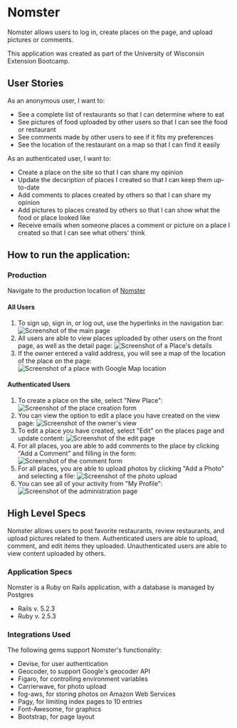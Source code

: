 # Nomster

Nomster allows users to log in, create places on the page, and upload pictures or comments.

This application was created as part of the University of Wisconsin Extension Bootcamp.

## User Stories

As an anonymous user, I want to:
  * See a complete list of restaurants so that I can determine where to eat
  * See pictures of food uploaded by other users so that I can see the food or restaurant
  * See comments made by other users to see if it fits my preferences
  * See the location of the restaurant on a map so that I can find it easily

As an authenticated user, I want to:
  * Create a place on the site so that I can share my opinion
  * Update the decsription of places I created so that I can keep them up-to-date
  * Add comments to places created by others so that I can share my opinion
  * Add pictures to places created by others so that I can show what the food or place looked like
  * Receive emails when someone places a comment or picture on a place I created so that I can see what others' think 

## How to run the application:

### Production
Navigate to the production location of [Nomster](https://radiant-savannah-23956-ed8410181269.herokuapp.com/)

#### All Users
1. To sign up, sign in, or log out, use the hyperlinks in the navigation bar:
  ![Screenshot of the main page](/app/assets/images/index.png)
2. All users are able to view places uploaded by other users on the front page, as well as the detail page:
  ![Screenshot of a Place's details](/app/assets/images/view-place.png)
3. If the owner entered a valid address, you will see a map of the location of the place on the page:
  ![Screenshot of a place with Google Map location](/app/assets/images/view-map.png)

#### Authenticated Users
1. To create a place on the site, select "New Place":
  ![Screenshot of the place creation form](/app/assets/images/create-place.png)
2. You can view the option to edit a place you have created on the view page:
  ![Screenshot of the owner's view](/app/assets/images/owner-view.png)
3. To edit a place you have created, select "Edit" on the places page and update content:
  ![Screenshot of the edit page](app/assets/images/edit-place.png)
4. For all places, you are able to add comments to the place by clicking "Add a Comment" and filling in the form:
  ![Screenshot of the comment form](app/assets/images/add-comment.png)
5. For all places, you are able to upload photos by clicking "Add a Photo" and selecting a file:
  ![Screenshot of the photo upload](app/assets/images/add-photo.png)
6. You can see all of your activity from "My Profile":
  ![Screenshot of the administration page](app/assets/images/profile.png)

## High Level Specs
Nomster allows users to post favorite restaurants, review restaurants, and upload pictures related to them. Authenticated users are able to upload, comment, and edit items they uploaded. Unauthenticated users are able to view content uploaded by others.

### Application Specs
Nomster is a Ruby on Rails application, with a database is managed by Postgres
* Rails v. 5.2.3
* Ruby v. 2.5.3

### Integrations Used

The following gems support Nomster's functionality:
* Devise, for user authentication
* Geocoder, to support Google's geocoder API
* Figaro, for controlling environment variables
* Carrierwave, for photo upload
* fog-aws, for storing photos on Amazon Web Services
* Pagy, for limiting index pages to 10 entries
* Font-Awesome, for graphics
* Bootstrap, for page layout
